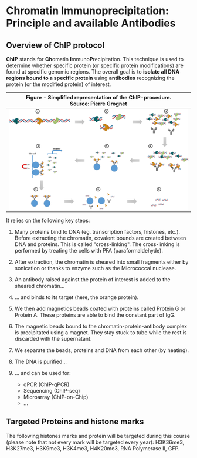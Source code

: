 # Chromatin Immunoprecipitation: Principle and available Antibodies


## Overview of ChIP protocol

**ChIP** stands for **Ch**omatin **I**mmuno**P**recipitation. This technique is used to determine whether specific protein (or specific protein modifications) are found at specific genomic regions. The overall goal is to **isolate all DNA regions bound to a specific protein** using **antibodies** recognizing the protein (or the modified protein) of interest.

|<b>Figure -  Simplified representation of the ChIP-procedure.</b> <BR> Source: Pierre Grognet|
|:--:|
| ![ChIP protocol](Pictures/ChIP.png) |





It relies on the following key steps:

1. Many proteins bind to DNA (eg. transcription factors, histones, etc.). Before extracting the chromatin, covalent bounds are created between DNA and proteins. This is called "cross-linking". The cross-linking is performed by treating the cells with PFA (paraformaldehyde).

2. After extraction, the chromatin is sheared into small fragments either by sonication or thanks to enzyme such as the Micrococcal nuclease.

3. An antibody raised against the protein of interest is added to the sheared chromatin...

4. ... and binds to its target (here, the orange protein).

5. We then add magnetics beads coated with proteins called Protein G or Protein A. These proteins are able to bind the constant part of IgG.

6. The magnetic beads bound to the chromatin-protein-antibody complex is precipitated using a magnet. They stay stuck to tube while the rest is discarded with the supernatant.

7. We separate the beads, proteins and DNA from each other (by heating).

8. The DNA is purified...

9. ... and can be used for: 
    - qPCR (ChIP-qPCR)
    - Sequencing (ChIP-seq)
    - Microarray (ChIP-on-Chip)
    - ...



    
## Targeted Proteins and histone marks

The following histones marks and protein will be targeted during this course (please note that not every mark will be targeted every year):
H3K36me3, H3K27me3, H3K9me3, H3K4me3, H4K20me3, RNA Polymerase II, GFP.


